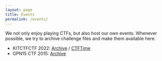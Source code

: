 ```yaml
---
layout: page
title: Events
permalink: /events/
---
```


We not only enjoy playing CTFs, but also host our own events.
Whenever possible, we try to archive challenge files and make them available here.

 * KITCTFCTF 2022: [Archive](https://2022.ctf.kitctf.de/) / [CTFTime](https://ctftime.org/event/1810)
 * GPN15 CTF 2015: [Archive](https://entropia.de/GPN15:Capture_the_Flag)

